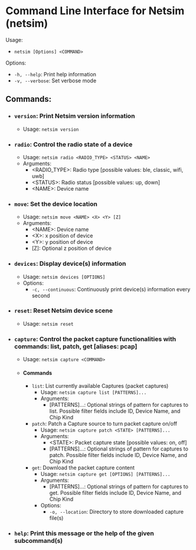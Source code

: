 # Command Line Interface for Netsim (netsim)

Usage:
* `netsim [Options] <COMMAND>`

Options:
* `-h, --help`:    Print help information
* `-v, --verbose`: Set verbose mode

## Commands:
* ### `version`:    Print Netsim version information
    * Usage: `netsim version`
* ### `radio`:      Control the radio state of a device
    * Usage: `netsim radio <RADIO_TYPE> <STATUS> <NAME>`
    * Arguments:
        * \<RADIO_TYPE\>:   Radio type [possible values: ble, classic, wifi, uwb]
        * \<STATUS\>:       Radio status [possible values: up, down]
        * \<NAME\>:         Device name
* ### `move`:       Set the device location
    * Usage: `netsim move <NAME> <X> <Y> [Z]`
    * Arguments:
        * \<NAME\>:         Device name
        * \<X\>:            x position of device
        * \<Y\>:            y position of device
        * [Z]:              Optional z position of device
* ### `devices`:    Display device(s) information
    * Usage: `netsim devices [OPTIONS]`
    * Options:
        * `-c, --continuous`:    Continuously print device(s) information every second
* ### `reset`:      Reset Netsim device scene
    * Usage: `netsim reset`
* ### `capture`:       Control the packet capture functionalities with commands: list, patch, get [aliases: pcap]
    * Usage: `netsim capture <COMMAND>`
    * #### Commands
        * `list`:   List currently available Captures (packet captures)
            * Usage: `netsim capture list [PATTERNS]...`
            * Arguments:
                * [PATTERNS]...:    Optional strings of pattern for captures to list. Possible filter fields
                                    include ID, Device Name, and Chip Kind
        * `patch`:  Patch a Capture source to turn packet capture on/off
            * Usage: `netsim capture patch <STATE> [PATTERNS]...`
            * Arguments:
                * \<STATE\>:        Packet capture state [possible values: on, off]
                * [PATTERNS]...:  Optional strings of pattern for captures to patch. Possible filter fields
                                    include ID, Device Name, and Chip Kind
        * `get`:    Download the packet capture content
            * Usage: `netsim capture get [OPTIONS] [PATTERNS]...`
            * Arguments:
                * [PATTERNS]...:    Optional strings of pattern for captures to get. Possible filter fields
                                    include ID, Device Name, and Chip Kind
            * Options:
                * `-o, --location`: Directory to store downloaded capture file(s)
* ### `help`:       Print this message or the help of the given subcommand(s)
